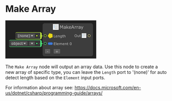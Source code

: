 # Make Array

![](../../images/node-reference/make-array.png)

The `Make Array` node will output an array data. Use this node to create a new array of specific type, you can leave the `Length` port to '(none)' for auto detect length based on the `Element` input ports. 

For information about array see: https://docs.microsoft.com/en-us/dotnet/csharp/programming-guide/arrays/